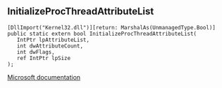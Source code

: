 ## InitializeProcThreadAttributeList

```
[DllImport("Kernel32.dll")][return: MarshalAs(UnmanagedType.Bool)]
public static extern bool InitializeProcThreadAttributeList(
   IntPtr lpAttributeList,
   int dwAttributeCount,
   int dwFlags,
   ref IntPtr lpSize
);
```

[Microsoft documentation](https://docs.microsoft.com/en-us/windows/win32/api/processthreadsapi/nf-processthreadsapi-initializeprocthreadattributelist)
